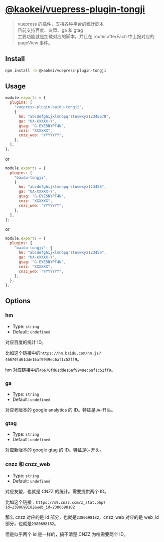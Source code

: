 # [@kaokei/vuepress-plugin-tongji](https://github.com/kaokei/vuepress-plugin-tongji)

> vuepress 的插件，支持各种平台的统计脚本  
> 目前支持百度、友盟、ga 和 gtag  
> 主要功能就是加载对应的脚本。并且在 router.afterEach 中上报对应的 pageView 事件。

## Install

```bash
npm install -D @kaokei/vuepress-plugin-tongji
```

## Usage

```javascript
module.exports = {
  plugins: [
    "vuepress-plugin-baidu-tongji",
    {
      hm: "abcdefghijklmnopqrstuvwxyz12345678",
      ga: "UA-XXXXX-Y",
      gtag: "G-EYE5NYPT4N",
      cnzz: "XXXXXX",
      cnzz_web: "YYYYYYY",
    },
  ],
};
```

or

```javascript
module.exports = {
  plugins: [
    "baidu-tongji",
    {
      hm: "abcdefghijklmnopqrstuvwxyz123456",
      ga: "UA-XXXXX-Y",
      gtag: "G-EYE5NYPT4N",
      cnzz: "XXXXXX",
      cnzz_web: "YYYYYYY",
    },
  ],
};
```

or

```javascript
module.exports = {
  plugins: {
    "baidu-tongji": {
      hm: "abcdefghijklmnopqrstuvwxyz123456",
      ga: "UA-XXXXX-Y",
      gtag: "G-EYE5NYPT4N",
      cnzz: "XXXXXX",
      cnzz_web: "YYYYYYY",
    },
  },
};
```

## Options

### hm

- Type: `string`
- Default: `undefined`

对应百度的统计 ID。

比如这个链接中的`https://hm.baidu.com/hm.js?46670fd61dde16af9949ec6af1c52ff9`。

hm 对应链接中的`46670fd61dde16af9949ec6af1c52ff9`。

### ga

- Type: `string`
- Default: `undefined`

对应老版本的 google analytics 的 ID。特征是`UA-`开头。

### gtag

- Type: `string`
- Default: `undefined`

对应新版本的 google gtag 的 ID。特征是`G-`开头。

### cnzz 和 cnzz_web

- Type: `string`
- Default: `undefined`

对应友盟，也就是 CNZZ 的统计。需要提供两个 ID。

比如这个链接：`https://s9.cnzz.com/z_stat.php?id=2380698182&web_id=2380698182`

那么 cnzz 对应的是 id 部分，也就是`2380698182`，cnzz_web 对应的是 web_id 部分，也就是`2380698182`。

但是似乎两个 id 是一样的，搞不清楚 CNZZ 为啥需要两个 ID。
